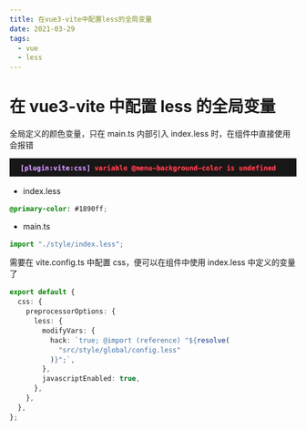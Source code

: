 ```yaml
---
title: 在vue3-vite中配置less的全局变量
date: 2021-03-29
tags:
  - vue
  - less
---
```


# 在 vue3-vite 中配置 less 的全局变量

全局定义的颜色变量，只在 main.ts 内部引入 index.less 时，在组件中直接使用会报错

![vue3_less](./vue3_less.png)

- index.less

```css
@primary-color: #1890ff;
```

- main.ts

```ts
import "./style/index.less";
```

需要在 vite.config.ts 中配置 css，便可以在组件中使用 index.less 中定义的变量了

```ts
export default {
  css: {
    preprocessorOptions: {
      less: {
        modifyVars: {
          hack: `true; @import (reference) "${resolve(
            "src/style/global/config.less"
          )}";`,
        },
        javascriptEnabled: true,
      },
    },
  },
};
```
